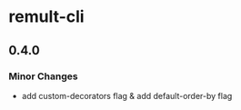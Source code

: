 # remult-cli

## 0.4.0

### Minor Changes

- add custom-decorators flag & add default-order-by flag
